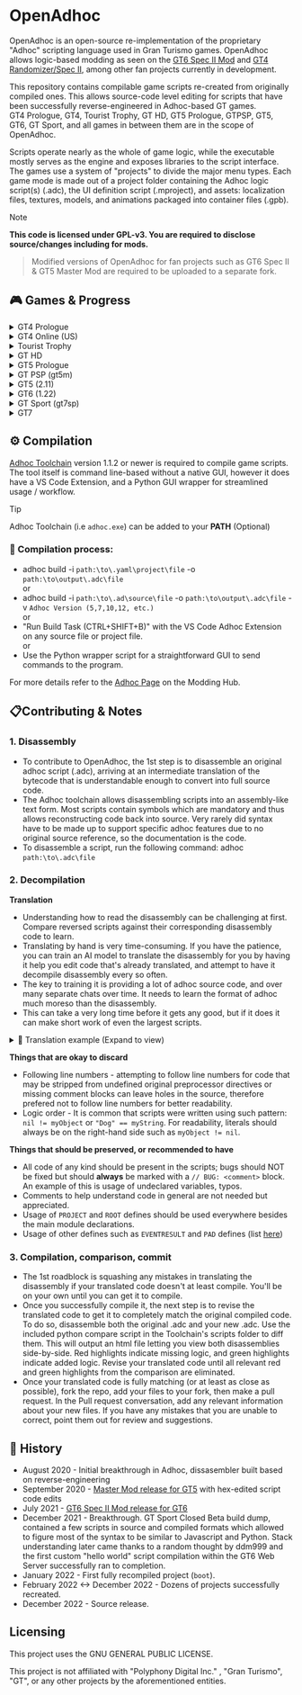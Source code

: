
# OpenAdhoc
OpenAdhoc is an open-source re-implementation of the proprietary "Adhoc" scripting language used in Gran Turismo games. OpenAdhoc allows logic-based modding as seen on the [GT6 Spec II Mod](https://www.gtplanet.net/forum/threads/beta6-gt6-spec-ii-mod.399796/) and [GT4 Randomizer/Spec II](https://twitter.com/TheAdmiester/status/1658179881186779144), among other fan projects currently in development.

This repository contains compilable game scripts re-created from originally compiled ones. This allows source-code level editing for scripts that have been successfully reverse-engineered in Adhoc-based GT games.<br>
GT4 Prologue, GT4, Tourist Trophy, GT HD, GT5 Prologue, GTPSP, GT5, GT6, GT Sport, and all games in between them are in the scope of OpenAdhoc.<br>

Scripts operate nearly as the whole of game logic, while the executable mostly serves as the engine and exposes libraries to the script interface.
The games use a system of "projects" to divide the major menu types. Each game mode is made out of a project folder containing the Adhoc logic script(s) (.adc), the UI definition script (.mproject), and assets: localization files, textures, models, and animations packaged into container files (.gpb).

> [!NOTE]  
**This code is licensed under GPL-v3. You are required to disclose source/changes including for mods.**
>
> Modified versions of OpenAdhoc for fan projects such as GT6 Spec II & GT5 Master Mod are required to be uploaded to a separate fork.

## 🎮 Games & Progress

<details>
  <summary>GT4 Prologue</summary>

### GT4 Prologue
Adhoc Version: 5<br>
GT4 Prologue scripts have PS2ZIP compression applied to them, creating a roadblock for modding purposes.<br>
Regardless, it is posslble to decompress them with [PDTools.Compression](https://github.com/Nenkai/PDTools/tree/master/PDTools.Compression) and dissassemble for reverse-engineering.<br>
There are 11 projects.<br>
No progress has been made currently.
  
|          Name          | Completed |                                     Purpose                                      | 
|------------------------|-----------|----------------------------------------------------------------------------------|
| language               |    ❌️     |                                                                                  |
| memcard                |    ❌️     |                                                                                  |
| option                 |    ❌️     |                                                                                  |
| option2                |    ❌️     |                                                                                  |
| prize                  |    ❌️     |                                                                                  |
| prologue               |    ❌️     |                                                                                  |
| prologue_arcade        |    ❌️     |                                                                                  |
| prologue_opening       |    ❌️     |                                                                                  |
| quick                  |    ❌️     |                                                                                  |
| quick-arcade           |    ❌️     |                                                                                  |
| GT4Application         |    ❌️    | Initializer and Config Script loader / re-loader                                  |

</details>

<details>
  <summary>GT4 Online (US)</summary>

### GT4 Online (US)
Adhoc Version: 7 (v5-7 compatible)<br>
15 of 30 projects are completed and can be compiled.<br>
There are 2 collections of shared scripts (share and quick-share) that multiple projects use.<br>
There are 8 leftover projects from GT4P and GT4 that are not relevant.
  
|          Name          | Completed |                                     Purpose                                      | 
|------------------------|-----------|----------------------------------------------------------------------------------|
| arcade                 |    ✔️    | Arcade mode and all of its sub-menus                                             |
| boot                   |    ✔️    | Bootup, Language select, new game setup, initial intro movie                     |
| cursor                 |    ✔️    | Sets up cursor and dialog boxes                                                  |
| demo_movie             |    ✔️    | Intro when idle at main menu, and any movie that plays after completing event    |
| eyetoy                 |    ✔️    | Handles unlocking Nike Car when scanning GT Shirt with the Eyetoy accessory      |
| gtmode                 |    ✔️    | Gran Turismo Mode and all of its sub-menus                                       |
| labomode               |    ❌️    | Photo lab, Replay Theater, Load & Save Replay, Delete Replay/Film/Photo          |
| logger                 |    ❌️    | Replay Analyzer menu, accessed from various Pre-Race menus                       |
| message                |    ❌️    | Online mode message menu                                                         |
| network (GT4 Online)   |    ❌️    | Network Connection and Online mode login                                         |
| network (GT4 Retail)   |    ❌️    | Network Connection and LAN Battle mode                                           |
| online (GT4 Online)    |    ❌️    | Online mode                                                                      |
| option                 |    ✔️    | Game Options                                                                     |
| photo_save             |    ❌️    | Photo preview and save for Photo Drive                                           |
| photo_shoot            |    ❌️    | Photo mode camera menu, photo preview and save for Photo Travel                  |
| print                  |    ❌️    | Print menu, accessed from Photo Lab                                              |
| quick-arcade           |    ✔️    | Arcade mode Single Race Pre-Race menu                                            |
| quick-championship     |    ❌️    | GT Mode Championship Pre-Race menu                                               |
| quick-event            |    ❌️    | GT Mode Single Race, Practice, and Family Cup Pre-Race menu                      |
| quick-freerun          |    ❌️    | GT Mode Photo Drive Pre-Race menu                                                |
| quick-license          |    ✔️    | GT Mode License test Pre-Race menu                                               |
| quick-mission          |    ❌️    | GT Mode Mission Pre-Race menu                                                    |
| quick-mt               |    ✔️    | GT Mode Power & Speed Pre-Race menu                                              |
| quick-online           |    ✔️    | Online Mode Pre-Race menu                                                        |
| quick-practice         |    ✔️    | GT Mode Track Meet Pre-Race menu                                                 |
| quick-tt               |    ✔️    | Arcade Mode Time Trial Pre-Race menu                                             |
| ranking                |    ❌️    | Online leaderboards, accessed from Event project                                 |
| setting                |    ✔️    | Car Setting menu and all of its sub-menus (Change parts and tuning sliders)      |
| slide                  |    ❌️    | Slideshow mode                                                                   |
| GT4Application         |    ✔️    | Initializer and Config Script loader / re-loader                                 |
| --------               | ----     | ---- Stub projects: ----                                                         |
| event                  |    ✔️    | Unused project that appears to be a mode used on demo setups for public events. Seems non-functional. | 
| online (GT4 Retail)    |    ❌️    | An earlier and unused implementation of online mode, works similarly to GT4 Online's version |
| language               |    ✔️    | Leftover from GT4P's language select. Contains more language options, appears to be a dev version |
| list_box               |    ❌️    | Leftover from GT4P's Save/Delete Replay menu. Possibly contains framework for an unused save icon customizer |
| memcard                |    ✔️    | GT4P leftover                                                                    |
| option2                |    ❌️    | GT4P leftover                                                                    |
| option3                |    ❌️    | GT4P leftover                                                                    |
| quick                  |    ❌️    | GT4P leftover                                                                    |

</details>

<details>
  <summary>Tourist Trophy</summary>

### Tourist Trophy
Adhoc Version: 7<br>
  There are 22 projects.<br>
  There are 2 collections of shared scripts (share and quick-share) that multiple projects use.<br>
  No progress has been made currently.

|          Name          | Completed |                                     Purpose                                      | 
|------------------------|-----------|----------------------------------------------------------------------------------|
| arcade                 |    ❌️    | Arcade mode and all of its sub-menus                                             |
| bestshot               |    ❌️    |                                                                                  |
| boot                   |    ❌️    | Bootup, new game setup, initial intro movie                                      |
| cursor                 |    ❌️    | Sets up cursor and dialog boxes                                                  |
| demo_movie             |    ❌️    | Intro when idle at main menu, and any movie that plays after completing event    |
| labomode               |    ❌️    | Photo lab, Replay Theater, Load & Save Replay, Delete Replay/Film/Photo          |
| option                 |    ❌️    | Game Options                                                                     |
| photo_save             |    ❌️    | Photo mode                                                                       |
| print                  |    ❌️    |                                                                                  |
| quick-arcade           |    ❌️    |                                                                                  |
| quick-challenge        |    ❌️    |                                                                                  |
| quick-championship     |    ❌️    |                                                                                  |
| quick-event            |    ❌️    |                                                                                  |
| quick-freerun          |    ❌️    |                                                                                  |
| quick-license          |    ❌️    |                                                                                  |
| quick-photo            |    ❌️    |                                                                                  |
| quick-practice         |    ❌️    |                                                                                  |
| quick-tt               |    ❌️    |                                                                                  |
| setting                |    ❌️    | Bike Setting menu and all of its sub-menus (Change parts and tuning sliders)     |
| slide                  |    ❌️    | Slideshow mode                                                                   |
| ttmode                 |    ❌️    | Tourist Trophy mode and all of its sub-menus                                     |
| GT4Application         |    ❌️    | Initializer and Config Script loader / re-loader                                 |
</details>

<details>
  <summary>GT HD</summary>

### GT HD
  Adhoc Version: 10 (v8-10 compatible)<br>
  No progress has been made currently.
</details>

<details>
  <summary>GT5 Prologue</summary>

### GT5 Prologue
  Adhoc Version: 10<br>
  No progress has been made currently.
</details>

<details>
  <summary>GT PSP (gt5m)</summary>

### GT PSP (gt5m)
  Adhoc Version: 12<br>
  All projects and scripts fully reversed by pez2k ✔️<br>
  Adhoc code is identical for all regions and revisions.
</details>

<details>
  <summary>GT5 (2.11)</summary>
  
### GT5
Adhoc Version: 12<br>
GT5 2.11 is prefered over 2.17 due to 2.12<->2.17 having no extra content, and mainly patches exploits/server use and minor other things.

|          Name          | Completed |                                     Purpose                                      | 
|------------------------|-----------|----------------------------------------------------------------------------------|
| main                   |    ✔️    | Initial Bootstrap & Utils before `boot`                                          |
| arcade                 |    ✔️    | Arcade Mode                                                                      |
| academy                |    ❌    | N/A                                                                              |
| boot                   |    ✔️    | Boot Project (logic is in bootstrap scripts)                                     |
| concept                |    ❌    | N/A                                                                              |
| config                 |    ❌    | N/A                                                                              |
| cursor                 |    ❌    | N/A                                                                              |
| demo_movie             |    ❌    | N/A                                                                              |
| dialog                 |    ❌    | N/A                                                                              |
| gps_replay             |    ❌    | N/A                                                                              |
| gtauto                 |    ❌    | N/A                                                                              |
| gtmode                 |    ❌    | N/A                                                                              |
| gttop                  |    ✔️    | Main Menu                                                                        |
| gttv                   |    ❌    | N/A                                                                              |
| gttv2                  |    ❌    | N/A                                                                              |
| leavedemo              |    ❌    | N/A                                                                              |
| manual                 |    ❌    | N/A                                                                              |
| multimonitor           |    ❌    | N/A                                                                              |
| museum                 |    ❌    | N/A                                                                              |
| news                   |    ❌    | N/A                                                                              |
| online                 |    ❌    | N/A                                                                              |
| online_bspec           |    ❌    | N/A                                                                              |
| option                 |    ❌    | N/A                                                                              |
| photo                  |    ❌    | N/A                                                                              |
| play_movie             |    ❌    | N/A                                                                              |
| race                   |    ❌    | N/A                                                                              |
| race_*                 |    ❌    | N/A                                                                              |
| ranking                |    ❌    | N/A                                                                              |
| rcvtst                 |    ❌    | N/A                                                                              |
| setting                |    ❌    | N/A                                                                              |
| ui_kit                 |    ❌    | N/A                                                                              |
| user_profile           |    ❌    | N/A                                                                              |
| user_profile_driver    |    ❌    | N/A                                                                              |

---

</details>

<details>
  <summary>GT6 (1.22)</summary>
  
### GT6
  Adhoc Version: 12<br>
  26 of 49 projects are completed and can be compiled
  
|          Name          | Completed |                                     Purpose                                      | 
|------------------------|-----------|----------------------------------------------------------------------------------|
| main                   |    ✔️    | Initial Bootstrap & Utils before `boot`                                          |
| arcade                 |    ✔️    | Arcade Mode                                                                      |
| boot                   |    ✔️    | Boot Process handling (Game Start to main project i.e `gtmode` or `dev_runviewer`|
| config                 |    ✔️    | Game Save Nodes Creation                                                         |
| community              |    ✔️    | Community/Online Features Menu (Clubs, TimeLine, Bbs, etc)                       |
| cursor                 |    ✔️    | Cursor handling & Top Menu                                                       |
| datalogger             |    ❌    | Car Data Logger Menu                                                             |
| dev_design_work        |    ✔️    | UI Showcasing (1.00)                                                             |
| dev_runviewer          |    ✔️    | Developer Tools                                                                  |
| dev_sound              |    ✔️    | Sound Engineering Develop Tools                                                  |
| dev_test_sequence      |    ❌    | Unknown Dev Tools                                                                |
| develop                |    ✔️    | Cheat/QA Menu for `gtmode`                                                       |
| dialog                 |    ❌    | UI Components for Dialogs                                                        |
| event_setting          |    ❌    | Settings Menu for Editing Lobby Options                                          |
| garage                 |    ✔️    | Garage Manager                                                                   |
| gps_replay             |    ❌    | GPS Replay                                                                       |
| gtmode                 |    ✔️    | GT Mode. Everything before loading into an event/race.                           |
| gtauto                 |    ✔️    | GT Auto                                                                          |
| gttv                   |    ❌    | Stub Leftover from GT5                                                           |
| leavedemo              |    ✔️    | Idle demonstration project                                                       |
| manual                 |    ✔️    | Manual Menu & Credits                                                            |
| multimonitor           |    ✔️    | Multimonitor Handler Project                                                     |
| option                 |    ✔️    | Game Settings Menu                                                               |
| photo                  |    ✔️    | Photo Mode Handler                                                               |
| play_movie             |    ✔️    | Intro Movie Player Project                                                       |
| race                   |    ✔️    | Main Race Project & Base                                                         |
| race_arcade_style      |    ❌    | Sierra Time Rally game mode plugin                                               |
| race_course_edit       |    ❌    | Custom Track Test & Uploader game mode plugin                                    |
| race_drag              |    ❌    | Left-over Drag game mode plugin                                                  |
| race_drift             |    ❌    | Drift game mode plugin                                                           |
| race_freerun           |    ✔️    | Free-Run game mode plugin                                                        |
| race_license           |    ✔️    | License game mode plugin                                                         |
| race_mission           |    ✔️    | Mission game mode plugin                                                         |
| race_online_drift      |    ❌    | Seasonal Drift Event game mode plugin                                            |
| race_online_event      |    ❌    | Online Quickmatch Event game mode plugin                                         |
| race_online_room       |    ✔️    | Online Lobby game mode plugin                                                    |
| race_online_single     |    ❌    | Seasonal Event game mode plugin                                                  |
| race_online_timeattack |    ❌    | Seasonal Time Trial game mode plugin                                             |
| race_single            |    ❌    | Event game mode plugin                                                           |
| race_split             |    ❌    | Split-Screen game mode plugin                                                    |
| race_tutorial          |    ❌    | Tutorial game mode plugin                                                        |
| race_timeattack        |    ✔️    | Time Trial game mode plugin                                                      |
| ranking                |    ❌    | Rankings/Leaderboard Handler Project                                             |
| setting                |    ❌    | Car Parameters/Tuning Menu                                                       |
| ui_kit                 |    ✔️    | Generic UI Components Project                                                    |
| ui_kit_sub             |    ❌    | Unknown                                                                          |
| vision_gt              |    ❌    | Vision GT Menu                                                                   |
</details>

<details>
  <summary>GT Sport (gt7sp)</summary>

### GT Sport (gt7sp)
  Adhoc Version: 12<br>
  Only the boot project (1.00) reversed.
</details>

<details>
  <summary>GT7</summary>

### GT7

  Out of scope. GT7 no longer uses Adhoc language and instead uses Swift (custom parser & compiler) which is then compiled to adhoc bytecode.
  <br>

> [!NOTE]
> Original bugs are left as is. You can find any the have been identified with the `// BUG` comments.
</details>

## ⚙️ Compilation

[Adhoc Toolchain](https://github.com/Nenkai/GTAdhocToolchain) version 1.1.2 or newer is required to compile game scripts. 
The tool itself is command line-based without a native GUI, however it does have a VS Code Extension, and a Python GUI wrapper for streamlined usage / workflow.
> [!TIP]
Adhoc Toolchain (i.e `adhoc.exe`) can be added to your **PATH** (Optional)

### 🔧 Compilation process:
* adhoc build -i `path:\to\.yaml\project\file` -o `path:\to\output\.adc\file`<br>
or<br>
* adhoc build -i `path:\to\.ad\source\file` -o `path:\to\output\.adc\file` -v `Adhoc Version (5,7,10,12, etc.)`<br>
or<br>
* "Run Build Task (CTRL+SHIFT+B)" with the VS Code Adhoc Extension on any source file or project file.<br>
or<br>
* Use the Python wrapper script for a straightforward GUI to send commands to the program.

For more details refer to the [Adhoc Page](https://nenkai.github.io/gt-modding-hub/concepts/adhoc/adhoc/) on the Modding Hub.

## 📋Contributing & Notes

### 1. Disassembly
* To contribute to OpenAdhoc, the 1st step is to disassemble an original adhoc script (.adc), arriving at an intermediate translation of the bytecode that is understandable enough to convert into full source code.
* The Adhoc toolchain allows disassembling scripts into an assembly-like text form. Most scripts contain symbols which are mandatory and thus allows reconstructing code back into source. Very rarely did syntax have to be made up to support specific adhoc features due to no original source reference, so the documentation is the code.
* To disassemble a script, run the following command: adhoc `path:\to\.adc\file`<br>

### 2. Decompilation
**Translation**<br>
* Understanding how to read the disassembly can be challenging at first. Compare reversed scripts against their corresponding disassembly code to learn.
* Translating by hand is very time-consuming. If you have the patience, you can train an AI model to translate the disassembly for you by having it help you edit code that's already translated,
and attempt to have it decompile disassembly every so often.
* The key to training it is providing a lot of adhoc source code, and over many separate chats over time. It needs to learn the format of adhoc much moreso than the disassembly.
* This can take a very long time before it gets any good, but if it does it can make short work of even the largest scripts.<br>
<details>
  <summary> 📝 Translation example (Expand to view)</summary>

  Disassembly:<br>
  
1A4E| 118| 30| `FUNCTION_DEFINE - onActivate(context)`<br>
// *FUNCTION_DEFINE means we are beginning a new function. we write function onActivate(context) {*<br>
`> Instruction Count: 43 (1A7F)`<br>
`> Stack Size: 6 - Variable Heap Size: 7 - Variable Heap Size Static: =Variable Heap Size`<br>
1A87| 109|  0| VARIABLE_PUSH: Slide,slide,`Slide::slide`, Static:2<br>
// *The 1st piece of relevant code is Slide::slide*<br>
// *making this the start of the 1st line of code inside this function.*<br>
1AB0| 109|  1| EVAL<br>
1AB5| 109|  2| ATTRIBUTE_PUSH: `isPlaying`<br>
// *attributes are represented by period `.` so now we have Slide::slide.isPlaying*<br>
1AC5| 109|  3| EVAL<br>
1ACA| 109|  4| `CALL: ArgCount=0`<br>
// *we now know there's arguments with CALL: ArgCount. In this case it's 0 so we will now have Slide::slide.isPlaying()*<br>
1AD3| 109|  5| EVAL<br>
1AD8| 109|  6| UNARY_OPERATOR: ! (`!`)<br>
// *We don't know how this is used quite yet, for now we hold onto that*<br>
1AE0| 109|  7| `JUMP_IF_FALSE: Jump To Func Ins 39`<br>
// *Now we know. Jump if false is a standard if() statement. So now our 1st line of code is complete: if (!Slide::slide.isPlaying()) {*<br>
  1AE9| 110|  8| NOP<br>
  1AEE| 111|  9| VARIABLE_PUSH: main,sound,`main::sound`, Static:3<br>
  // *Now inside the if statement, our 2nd line of code begins. So far we have main::sound*<br>
  1B15| 111| 10| EVAL<br>
  1B1A| 111| 11| `ATTRIBUTE_PUSH: play`<br>
  // *attribute for main::sound, now we have main::sound.play*<br>
  1B25| 111| 12| EVAL<br>
  1B2A| 111| 13| STRING_CONST: `ok`<br>
  // *A string! these are represented by quotes `""`. For now we don't know how this is used. Save for later.*<br>
  1B33| 111| 14| `CALL: ArgCount=1`<br>
  // *With the argument here we now know: main::sound.play("ok")*<br>
  1B3C| 111| 15| EVAL<br>
  1B41| 111| 16| POP_OLD<br>
  // *POP_OLDs incidcate the end for a line of code, so the 2nd line is done<br>
  // *and since it isn't an if or a switch case, we finish it off with semicolon: main::sound.play("ok");*<br>
  1B46| 112| 17| VARIABLE_PUSH: Slide,slide,`Slide::slide`, Static:2<br>
  // *Now on the 3rd line starting with Slide::slide*<br>
  1B6F| 112| 18| EVAL<br>
  1B74| 112| 19| `ATTRIBUTE_PUSH: doPlay`<br>
  // *Now we have Slide::slide.doPlay*<br>
  1B81| 112| 20| EVAL<br>
  1B86| 112| 21| `CALL: ArgCount=0`<br>
  // *Now we have Slide::slide.doPlay()<br>
  1B8F| 112| 22| EVAL<br>
  1B94| 112| 23| POP_OLD<br>
  // *Cap it off with semicolon: Slide::slide.doPlay();*<br>
  1B99| 113| 24| VARIABLE_PUSH: sensitive,`sensitive`, Static:4<br>
  // *4th line: sensitive*<br>
  1BBC| 113| 25| EVAL<br>
  1BC1| 113| 26| `CALL: ArgCount=0`<br>
  // *Now we have sensitive()*<br>
  1BCA| 113| 27| EVAL<br>
  1BCF| 113| 28| POP_OLD<br>
  // *Confirms the end of line 4, cap it off with semicolon<br>
  1BD4| 114| 29| VARIABLE_PUSH: SlideRoot,`SlideRoot`, Static:5<br>
  // *5th line: SlideRoot*<br>
  1BF7| 114| 30| EVAL<br>
  1BFC| 114| 31| `ATTRIBUTE_PUSH: setFocus`<br>
  // *Now we have SlideRoot.setFocus*<br>
  1C0B| 114| 32| EVAL<br>
  1C10| 114| 33| VARIABLE_PUSH: Stop,`Stop`, Static:6<br>
  // *Don't know what to do with `Stop` just yet*<br>
  1C29| 114| 34| EVAL<br>
  1C2E| 114| 35| `CALL: ArgCount=1`<br>
  // *Now we do: SlideRoot.setFocus(Stop)<br>
  1C37| 114| 36| EVAL<br>
  1C3C| 114| 37| POP_OLD<br>
  // *Cap it off with semicolon*<br>
  1C41| 115| 38| NOP<br>
  // *As per the jump instruction from earlier, we have now exited the if statement and need to cap it off with the other end of the curly bracket }.*<br>
  `1C46| 117| 39| INT_CONST: 2 (0x02)`<br>
  `1C4F| 117| 40| POP_OLD`<br>
  `1C54| 117| 41| SET_STATE_OLD: State=RETURN (1)`<br>
  // *This particular bundle of code means we are returning something specific. In this case*<br>
  // *we are returning 2 (`return 2;`) however the correct interpretation is EVENTRESULT type 2,*<br>
  // *which is EVENTRESULT_FILTER. so the correct translation is `return EVENTRESULT_FILTER;`.*<br>
  // *This is commonly seen on functions that involve canceling things and going backward.*<br>
  `1C5A| 118| 42| SET_STATE_OLD: State=RETURN (1)`<br>
  // *The compiler automatically handles the final return on any function, so these are not written.*<br>

Translated:<br>
```
function onActivate(context)
{
    if (!Slide::slide.isPlaying())
    {
        main::sound.play("ok");
        Slide::slide.doPlay();
        sensitive();
        SlideRoot.setFocus(Stop);
    }

    return EVENTRESULT_FILTER;
}
```
--- End Translation Example ---
</details>

**Things that are okay to discard**
* Following line numbers - attempting to follow line numbers for code that may be stripped from undefined original preprocessor directives or missing comment blocks can leave holes in the source, therefore prefered not to follow line numbers for better readability.
* Logic order - It is common that scripts were written using such pattern: `nil != myObject` or `"Dog" == myString`. For readability, literals should always be on the right-hand side such as `myObject != nil`.

**Things that should be preserved, or recommended to have**
* All code of any kind should be present in the scripts; bugs should NOT be fixed but should **always** be marked with a `// BUG: <comment>` block. An example of this is usage of undeclared variables, typos.
* Comments to help understand code in general are not needed but appreciated.
* Usage of `PROJECT` and `ROOT` defines should be used everywhere besides the main module declarations.
* Usage of other defines such as `EVENTRESULT` and `PAD` defines (list [here](https://github.com/Nenkai/GTAdhocToolchain/wiki/Builtin-Macros))

### 3. Compilation, comparison, commit
* The 1st roadblock is squashing any mistakes in translating the disassembly if your translated code doesn't at least compile. You'll be on your own until you can get it to compile.
* Once you successfully compile it, the next step is to revise the translated code to get it to completely match the original compiled code. To do so, disassemble both the original .adc and your new .adc.
Use the included python compare script in the Toolchain's scripts folder to diff them. This will output an html file letting you view both disassemblies side-by-side.
Red highlights indicate missing logic, and green highlights indicate added logic. Revise your translated code until all relevant red and green highlights from the comparison are eliminated.
* Once your translated code is fully matching (or at least as close as possible), fork the repo, add your files to your fork, then make a pull request. In the Pull request conversation, add any relevant information
about your new files. If you have any mistakes that you are unable to correct, point them out for review and suggestions.

## 📜 History
* August 2020 - Initial breakthrough in Adhoc, dissasembler built based on reverse-engineering
* September 2020 - [Master Mod release for GT5](https://www.gtplanet.net/forum/threads/1-8-0-gt5-master-mod.395844/) with hex-edited script code edits
* July 2021 - [GT6 Spec II Mod release for GT6](https://www.gtplanet.net/forum/threads/beta6-gt6-spec-ii-mod.399796/)
* December 2021 - Breakthrough. GT Sport Closed Beta build dump, contained a few scripts in source and compiled formats which allowed to figure most of the syntax to be similar to Javascript and Python. Stack understanding later came thanks to a random thought by ddm999 and the first custom "hello world" script compilation within the GT6 Web Server successfully ran to completion.
* January 2022 - First fully recompiled project (`boot`).
* February 2022 <-> December 2022 - Dozens of projects successfully recreated.
* December 2022 - Source release.

## Licensing
This project uses the GNU GENERAL PUBLIC LICENSE.

This project is not affiliated with "Polyphony Digital Inc." , "Gran Turismo", "GT", or any other projects by the aforementioned entities.
